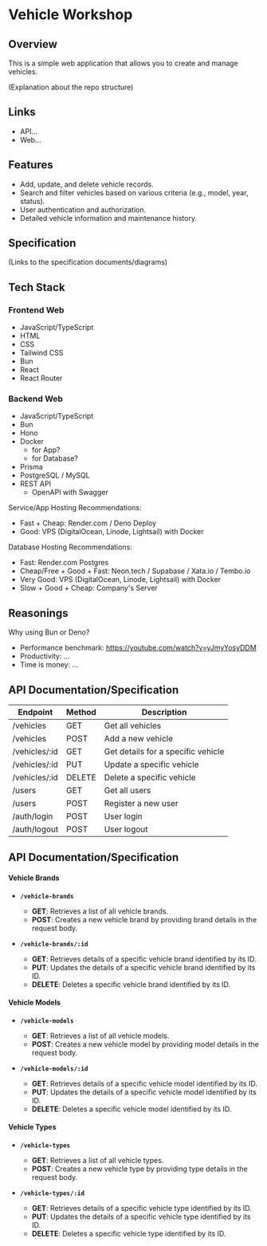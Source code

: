 # Vehicle Workshop

## Overview

This is a simple web application that allows you to create and manage vehicles.

(Explanation about the repo structure)

## Links

- API...
- Web...

## Features

- Add, update, and delete vehicle records.
- Search and filter vehicles based on various criteria (e.g., model, year, status).
- User authentication and authorization.
- Detailed vehicle information and maintenance history.

## Specification

(Links to the specification documents/diagrams)

## Tech Stack

### Frontend Web

- JavaScript/TypeScript
- HTML
- CSS
- Tailwind CSS
- Bun
- React
- React Router

### Backend Web

- JavaScript/TypeScript
- Bun
- Hono
- Docker
  - for App?
  - for Database?
- Prisma
- PostgreSQL / MySQL
- REST API
  - OpenAPI with Swagger

Service/App Hosting Recommendations:

- Fast + Cheap: Render.com / Deno Deploy
- Good: VPS (DigitalOcean, Linode, Lightsail) with Docker

Database Hosting Recommendations:

- Fast: Render.com Postgres
- Cheap/Free + Good + Fast: Neon.tech / Supabase / Xata.io / Tembo.io
- Very Good: VPS (DigitalOcean, Linode, Lightsail) with Docker
- Slow + Good + Cheap: Company's Server

## Reasonings

Why using Bun or Deno?

- Performance benchmark: https://youtube.com/watch?v=yJmyYosyDDM
- Productivity: ...
- Time is money: ...

## API Documentation/Specification

| Endpoint      | Method | Description                          |
|---------------|--------|--------------------------------------|
| /vehicles     | GET    | Get all vehicles                     |
| /vehicles     | POST   | Add a new vehicle                    |
| /vehicles/:id | GET    | Get details for a specific vehicle   |
| /vehicles/:id | PUT    | Update a specific vehicle            |
| /vehicles/:id | DELETE | Delete a specific vehicle            |
| /users        | GET    | Get all users                        |
| /users        | POST   | Register a new user                  |
| /auth/login   | POST   | User login                           |
| /auth/logout  | POST   | User logout                          |



## API Documentation/Specification

#### Vehicle Brands
- **`/vehicle-brands`**
  - **GET**: Retrieves a list of all vehicle brands.
  - **POST**: Creates a new vehicle brand by providing brand details in the request body.

- **`/vehicle-brands/:id`**
  - **GET**: Retrieves details of a specific vehicle brand identified by its ID.
  - **PUT**: Updates the details of a specific vehicle brand identified by its ID.
  - **DELETE**: Deletes a specific vehicle brand identified by its ID.

#### Vehicle Models
- **`/vehicle-models`**
  - **GET**: Retrieves a list of all vehicle models.
  - **POST**: Creates a new vehicle model by providing model details in the request body.

- **`/vehicle-models/:id`**
  - **GET**: Retrieves details of a specific vehicle model identified by its ID.
  - **PUT**: Updates the details of a specific vehicle model identified by its ID.
  - **DELETE**: Deletes a specific vehicle model identified by its ID.

#### Vehicle Types
- **`/vehicle-types`**
  - **GET**: Retrieves a list of all vehicle types.
  - **POST**: Creates a new vehicle type by providing type details in the request body.

- **`/vehicle-types/:id`**
  - **GET**: Retrieves details of a specific vehicle type identified by its ID.
  - **PUT**: Updates the details of a specific vehicle type identified by its ID.
  - **DELETE**: Deletes a specific vehicle type identified by its ID.
